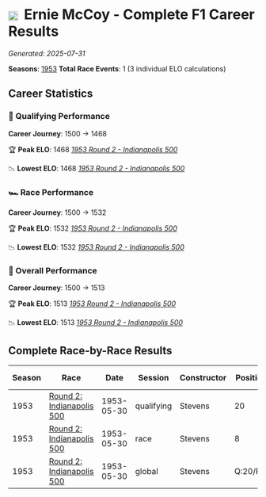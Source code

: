 # <img src="https://upload.wikimedia.org/wikipedia/commons/a/a4/Flag_of_the_United_States.svg" alt="United States" width="20" height="auto" style="vertical-align: middle; margin-right: 5px;" onerror="this.outerHTML='🇺🇸'; this.style.marginRight='5px';"/> Ernie McCoy - Complete F1 Career Results

*Generated: 2025-07-31*

**Seasons**: [1953](../seasons/1953-season-report)
**Total Race Events**: 1 (3 individual ELO calculations)

## Career Statistics

### 🏁 Qualifying Performance
**Career Journey**: 1500 → 1468

🏆 **Peak ELO**: 1468
   *[1953 Round 2 - Indianapolis 500](../seasons/1953-season-report#round-2-indianapolis-500)*

📉 **Lowest ELO**: 1468
   *[1953 Round 2 - Indianapolis 500](../seasons/1953-season-report#round-2-indianapolis-500)*

### 🏎️ Race Performance
**Career Journey**: 1500 → 1532

🏆 **Peak ELO**: 1532
   *[1953 Round 2 - Indianapolis 500](../seasons/1953-season-report#round-2-indianapolis-500)*

📉 **Lowest ELO**: 1532
   *[1953 Round 2 - Indianapolis 500](../seasons/1953-season-report#round-2-indianapolis-500)*

### 🌟 Overall Performance
**Career Journey**: 1500 → 1513

🏆 **Peak ELO**: 1513
   *[1953 Round 2 - Indianapolis 500](../seasons/1953-season-report#round-2-indianapolis-500)*

📉 **Lowest ELO**: 1513
   *[1953 Round 2 - Indianapolis 500](../seasons/1953-season-report#round-2-indianapolis-500)*


## Complete Race-by-Race Results

| Season | Race | Date | Session | Constructor | Position | Starting ELO | ELO Change | Final ELO | Teammate |
|--------|------|------|---------|-------------|----------|--------------|------------|-----------|----------|
| 1953 | [Round 2: Indianapolis 500](../seasons/1953-season-report#round-2-indianapolis-500) | 1953-05-30 | qualifying | Stevens | 20 | 1500 | -32 | 1468 | <img src="https://upload.wikimedia.org/wikipedia/commons/a/a4/Flag_of_the_United_States.svg" alt="United States" width="20" height="auto" style="vertical-align: middle; margin-right: 5px;" onerror="this.outerHTML='🇺🇸'; this.style.marginRight='5px';"/> Andy Linden |
| 1953 | [Round 2: Indianapolis 500](../seasons/1953-season-report#round-2-indianapolis-500) | 1953-05-30 | race | Stevens | 8 | 1500 | +32 | 1532 | <img src="https://upload.wikimedia.org/wikipedia/commons/a/a4/Flag_of_the_United_States.svg" alt="United States" width="20" height="auto" style="vertical-align: middle; margin-right: 5px;" onerror="this.outerHTML='🇺🇸'; this.style.marginRight='5px';"/> Andy Linden |
| 1953 | [Round 2: Indianapolis 500](../seasons/1953-season-report#round-2-indianapolis-500) | 1953-05-30 | global | Stevens | Q:20/R:8 | 1500 | +13 | 1513 | <img src="https://upload.wikimedia.org/wikipedia/commons/a/a4/Flag_of_the_United_States.svg" alt="United States" width="20" height="auto" style="vertical-align: middle; margin-right: 5px;" onerror="this.outerHTML='🇺🇸'; this.style.marginRight='5px';"/> Andy Linden |
